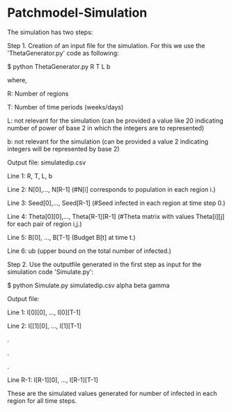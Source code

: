 # Patchmodel-Simulation

The simulation has two steps:

Step 1. Creation of an input file for the simulation. For this we use the 'ThetaGenerator.py' code as following:

$ python ThetaGenerator.py R T L b

where, 

R: Number of regions

T: Number of time periods (weeks/days)

L: not relevant for the simulation (can be provided a value like 20 indicating number of power of base 2 in which the integers are to 
represented)

b: not relevant for the simulation (can be provided a value 2 indicating integers will be represented by base 2)

Output file: simulatedip.csv

Line 1: R, T, L, b

Line 2: N[0],..., N[R-1]        (#N[i] corresponds to population in each region i.)

Line 3: Seed[0],..., Seed[R-1]   (#Seed infected in each region at time step 0.)

Line 4: Theta[0][0],..., Theta[R-1][R-1] (#Theta matrix with values Theta[i][j] for each pair of region i,j.)

Line 5: B[0], ..., B[T-1]  (Budget B[t] at time t.)

Line 6: ub (upper bound on the total number of infected.)

Step 2. Use the outputfile generated in the first step as input for the simulation code 'Simulate.py':

$ python Simulate.py simulatedip.csv alpha beta gamma

Output file:

Line 1: I[0][0], ..., I[0][T-1]

Line 2: I[[1][0], ..., I[1][T-1]

.

.

.

Line R-1: I[R-1][0], ..., I[R-1][T-1]

These are the simulated values generated for number of infected in each region for all time steps.

